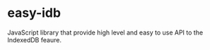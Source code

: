 # easy-idb

JavaScript library that provide high level and easy to use API to the IndexedDB feaure.
